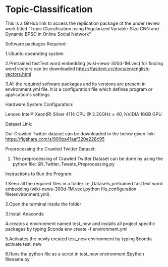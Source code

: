 # Topic-Classification
This is a GitHub link to access the replication package of the under review work titled "Topic Classification using Regularized Variable-Size CNN and Dynamic BPSO in Online Social Network"

Software packages Required:

1.Ubuntu opearating system

2.Pretrained fastText word embedding (wiki-news-300d-1M.vec) for finding word vectors can be downloaded
  https://fasttext.cc/docs/en/english-vectors.html
  
3.All the required software packages and its versions are present in environment.yml file. It is a configuration file which defines program or application's settings.

Hardware System Configuration:

Lenovo Intel® Xeon(R) Silver 4114 CPU @ 2.20GHz × 40, NVIDIA 16GB GPU

Dataset Link:

Our Crawled Twitter dataset can be downloaded in the below given link: https://figshare.com/s/900ba41aaf320e228c95

Preprocessing the Crawled Twitter Dataset:

1. The preprocessing of Crawled Twitter Dataset can be done by using the python file: SR_Twitter_Tweets_Preprocessing.py

Instructions to Run the Program:

1.Keep all the required files in a folder i.e.,Datasets,pretrained fastText word embedding (wiki-news-300d-1M.vec),python file,configuration        file(environment.yml).

2.Open the terminal inside the folder

3.Install Anaconda

4.creates a environment named test_new and installs all project specific packages by typing
  $conda env create -f environment.yml
  
5.Activates the newly created test_new environment by typing
  $conda activate test_new
  
6.Runs the python file as a script in test_new environment
  $python filename.py

